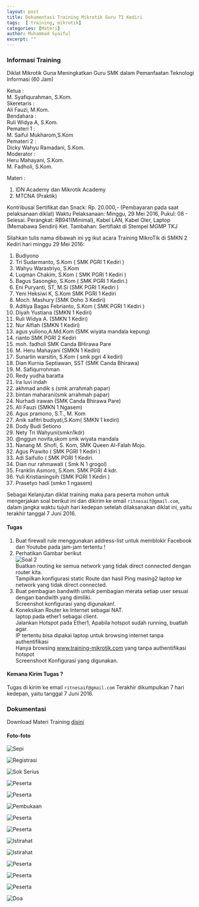 ```yaml
---
layout: post
title: Dokumentasi Training Mikrotik Guru TI Kediri
tags:  [ training, mikrotik]
categories: [Materi]
author: Muhammad Syaiful
excerpt: ""
---
```


### Informasi Training

Diklat Mikrotik Guna Meningkatkan Guru SMK dalam Pemanfaatan Teknologi Informasi (60 Jam)

Ketua		: <br>M. Syafiqurahman, S.Kom.<br>
Skeretaris	: <br>Ali Fauzi, M.Kom.<br>
Bendahara	: <br>Ruli Widya A, S.Kom.<br>
Pemateri 1	: <br>M. Saiful Mukharom,S.Kom<br>
Pemateri 2	: <br>Dicky Wahyu Ramadani, S.Kom.<br>
Moderator	: <br>Heru Mahayani, S.Kom.<br>
		      M. Fadholi, S.Kom.

Materi	:<br>
1. IDN Academy dan Mikrotik Academy<br>
2. MTCNA (Praktik)

Kontribusai Sertifikat dan Snack: Rp. 20.000,- (Pembayaran pada saat pelaksanaan diklat)
Waktu Pelaksanaan: Minggu, 29 Mei 2016, Pukul: 08 - Selesai.
Perangkat: RB941(Minimal), Kabel LAN, Kabel Oler, Laptop (Memabawa Sendiri)
Ket. Tambahan: Sertifiakt di Stempel MGMP TKJ

Silahkan tulis nama dibawah ini yg ikut acara Training MikroTik di SMKN 2 Kediri hari minggu 29 Mei 2016:

1. Budiyono
2. Tri Sudarmanto, S.Kom ( SMK PGRI 1 Kediri )
3. Wahyu Warastriyo, S.Kom
4. Luqman Chakim, S.Kom ( SMK PGRI 1 Kediri )
5. Bagus Sasongko, S.Kom ( SMK PGRI 1 Kediri.)
6. Eni Puryanti, ST, M.Si (SMK PGRI 1 Kediri )
7. Yeni Heksiwi K, S.Kom SMK PGRI 1 Kediri
8. Moch. Mashury (SMK Doho 3 Kediri)
9. Aditiya Bagas Febrianto, S.Kom ( SMK PGRI 1 Kediri )
10. Diyah Yustiana (SMKN 1 Kediri)
11. Ruli Widya A. (SMKN 1 Kediri)
12. Nur Alfiah (SMKN 1 Kediri)
13. agus yuliono,A.Md.Kom (SMK wiyata mandala kepung)
14. rianto SMK PGRI 2 Kediri
15. moh. fadholi SMK Canda BHirawa Pare
16. M. Heru Mahayani (SMKN 1 Kediri)
17. Sunarlin warsitin, S.Kom ( smk pgri 4 kediri)
18. Dian Kurnia Septiawan, SST (SMK Canda Bhirawa)
19. M. Safiqurrohman
20. Redy yudha baratta
21. Ira luvi indah
22. akhmad andik s (smk arrahmah papar)
23. bintan maharani(smk arrahmah papar)
24. Nurhadi irawan (SMK Canda Bhirawa Pare)
25. Ali Fauzi (SMKN 1 Ngasem)
26. Agus pramono, S.T., M. Kom
27. Anik safitri budiyati,S.Kom( SMKN 1 kediri)
28. Dody Budi Setiono
29. Nety Tri Wahyuni(smkn1kdr)
30. @nggun novita,skom smk wiyata mandala
31. Nanang M. Shofi, S. Kom, SMK Queen Al-Falah Mojo.                                                                                      
32. Agus Prawito ( SMK PGRI 1 Kediri )                                                    
33. Adi Saifullo ( SMK PGRI 1 Kediri.
34. Dian nur rahmawati ( Smk N 1 grogol)
35. Franklin Asmoro, S.Kom. SMK PGRI 4 kdr.                           
36. Yuli Kristianingsih (SMK PGRI 1 Kediri )
37. Prasetyo hadi (smkn 1 ngasem)


Sebagai Kelanjutan diklat training maka para peserta mohon untuk mengerjakan soal berikut ini dan dikirim ke email `ritnesaif@gmail.com`, dalam jangka waktu tujuh hari kedepan setelah dilaksanakan diklat ini, yaitu terakhir tanggal 7 Juni 2016.

#### Tugas 
1. Buat firewall rule menggunakan address-list untuk memblokir Facebook dan Youtube pada jam-jam tertentu !
2. Perhatikan Gambar berikut<br> ![Soal 2](/myblog/assets/images/soal-2.png) <br> Buatkan routing ke semua network yang tidak direct connected dengan router kita. <br> Tampilkan konfigurasi static Route dan hasil Ping masing2 laptop ke network yang tidak direct connected.
3. Buat pembagian bandwith untuk pembagian merata setiap user sesuai dengan bandwith yang dimiliki. <br> Screenshot konfigurasi yang digunakan!.
4. Koneksikan Router ke Internet sebagai NAT. <br> laptop pada ether1 sebagai client. <br>Jalankan Hotspot pada Ether1, Apabila hotspot sudah running, buatlah agar. <br> IP tertentu bisa dipakai laptop untuk browsing internet tanpa authentifikasi <br> Hanya browsing www.training-mikrotik.com yang tanpa authentifikasi hotspot <br> Screenshoot Konfigurasi yang digunakan.

#### Kemana Kirim Tugas ?
Tugas di kirim ke email `ritnesaif@gmail.com` Terakhir dikumpulkan 7 hari kedepan, yaitu tanggal 7 Juni 2016.

### Dokumentasi

Download Materi Training [disini](/myblog/assets/files/materi-trainning.rar)

#### Foto-foto

![Sepi](/myblog/assets/images/smkn2/sepi.JPG)

![Registrasi](/myblog/assets/images/smkn2/registrasi.JPG)

![Sok Serius](/myblog/assets/images/smkn2/pemateri.JPG)

![Peserta](/myblog/assets/images/smkn2/peserta6.JPG)

![Peserta](/myblog/assets/images/smkn2/peserta4.JPG)

![Pembukaan](/myblog/assets/images/smkn2/pembukaan.JPG)

![Peserta](/myblog/assets/images/smkn2/peserta3.JPG)

![Peserta](/myblog/assets/images/smkn2/pemanasan.JPG)

![Istirahat](/myblog/assets/images/smkn2/ishoma2.JPG)

![Istirahat](/myblog/assets/images/smkn2/ishoma1.JPG)

![Peserta](/myblog/assets/images/smkn2/peserta1.JPG)

![Peserta](/myblog/assets/images/smkn2/peserta5.JPG)

![Peserta](/myblog/assets/images/smkn2/peserta2.JPG)

![Doa](/myblog/assets/images/smkn2/doa.JPG)